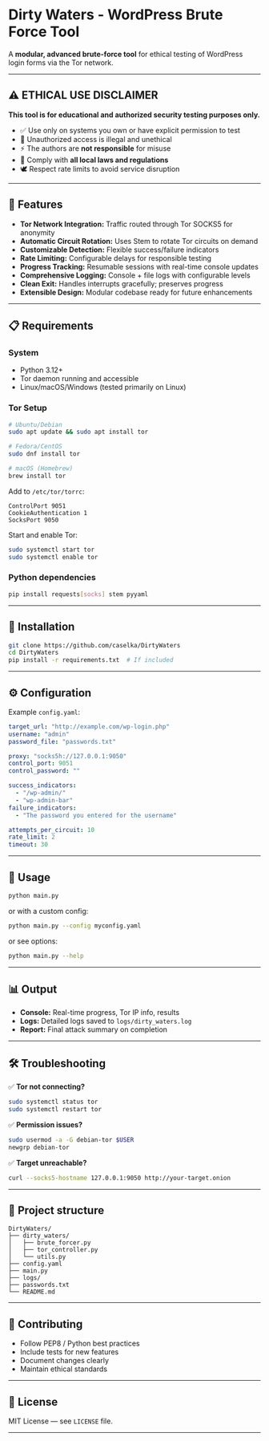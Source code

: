 # Dirty Waters - WordPress Brute Force Tool

A **modular, advanced brute-force tool** for ethical testing of WordPress login forms via the Tor network.

---

## ⚠️ ETHICAL USE DISCLAIMER

**This tool is for educational and authorized security testing purposes only.**

* ✅ Use only on systems you own or have explicit permission to test
* 🚫 Unauthorized access is illegal and unethical
* ⚡ The authors are **not responsible** for misuse
* 📜 Comply with **all local laws and regulations**
* 🕊 Respect rate limits to avoid service disruption

---

## 🔧 Features

* **Tor Network Integration:** Traffic routed through Tor SOCKS5 for anonymity
* **Automatic Circuit Rotation:** Uses Stem to rotate Tor circuits on demand
* **Customizable Detection:** Flexible success/failure indicators
* **Rate Limiting:** Configurable delays for responsible testing
* **Progress Tracking:** Resumable sessions with real-time console updates
* **Comprehensive Logging:** Console + file logs with configurable levels
* **Clean Exit:** Handles interrupts gracefully; preserves progress
* **Extensible Design:** Modular codebase ready for future enhancements

---

## 📋 Requirements

### System

* Python 3.12+
* Tor daemon running and accessible
* Linux/macOS/Windows (tested primarily on Linux)

### Tor Setup

```bash
# Ubuntu/Debian
sudo apt update && sudo apt install tor

# Fedora/CentOS
sudo dnf install tor

# macOS (Homebrew)
brew install tor
```

Add to `/etc/tor/torrc`:

```
ControlPort 9051
CookieAuthentication 1
SocksPort 9050
```

Start and enable Tor:

```bash
sudo systemctl start tor
sudo systemctl enable tor
```

### Python dependencies

```bash
pip install requests[socks] stem pyyaml
```

---

## 🚀 Installation

```bash
git clone https://github.com/caselka/DirtyWaters
cd DirtyWaters
pip install -r requirements.txt  # If included
```

---

## ⚙️ Configuration

Example `config.yaml`:

```yaml
target_url: "http://example.com/wp-login.php"
username: "admin"
password_file: "passwords.txt"

proxy: "socks5h://127.0.0.1:9050"
control_port: 9051
control_password: ""

success_indicators:
  - "/wp-admin/"
  - "wp-admin-bar"
failure_indicators:
  - "The password you entered for the username"

attempts_per_circuit: 10
rate_limit: 2
timeout: 30
```

---

## 🎯 Usage

```bash
python main.py
```

or with a custom config:

```bash
python main.py --config myconfig.yaml
```

or see options:

```bash
python main.py --help
```

---

## 📊 Output

* **Console:** Real-time progress, Tor IP info, results
* **Logs:** Detailed logs saved to `logs/dirty_waters.log`
* **Report:** Final attack summary on completion

---

## 🛠️ Troubleshooting

✅ **Tor not connecting?**

```bash
sudo systemctl status tor
sudo systemctl restart tor
```

✅ **Permission issues?**

```bash
sudo usermod -a -G debian-tor $USER
newgrp debian-tor
```

✅ **Target unreachable?**

```bash
curl --socks5-hostname 127.0.0.1:9050 http://your-target.onion
```

---

## 📁 Project structure

```
DirtyWaters/
├── dirty_waters/
│   ├── brute_forcer.py
│   ├── tor_controller.py
│   └── utils.py
├── config.yaml
├── main.py
├── logs/
├── passwords.txt
└── README.md
```

---

## 🤝 Contributing

* Follow PEP8 / Python best practices
* Include tests for new features
* Document changes clearly
* Maintain ethical standards

---

## 📄 License

MIT License — see `LICENSE` file.

---

